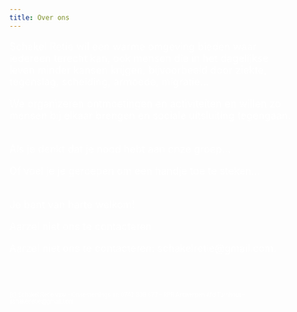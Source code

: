 ```yaml
---
title: Over ons
---
```

<FONT SIZE="+1" COLOR="#FFFFFF" FACE="">

Schakel Retie wil een warme omgeving bieden waar iedereen terecht kan, ook mensen die in het dagelijkse leven minder kansen krijgen, bijvoorbeeld door ziekte, tegenslag, scheiding, armoede, migratie...   <br>

We organizeren ontmoetingen en activiteiten en willen zo mensen bij elkaar  brengen en sociale uitsluiting tegengaan.  <br><br>

Als je denkt dat je nood hebt aan onze groep…<br>

Of voel je je geroepen om een handje toe te steken…<br><br>

Je bent van harte welkom!<br>

Aarzel niet ons te contacteren<br>

Aarzel niet ons te contacteren: schak<!-- abc@nl -->elretie@gm<!-- abc@nl -->ail.com.<br>

</FONT>

<br><br>

<FONT SIZE="-2" COLOR="#FFFFFF" FACE="">

(c) Schakel Retie vzw - Ondernemings nr: 0742 808 677 - RPR Antwerpen Afd Turnhout - schak<!-- abc@nl -->elretie@gm<!-- abc@nl -->ail.com

</FONT>